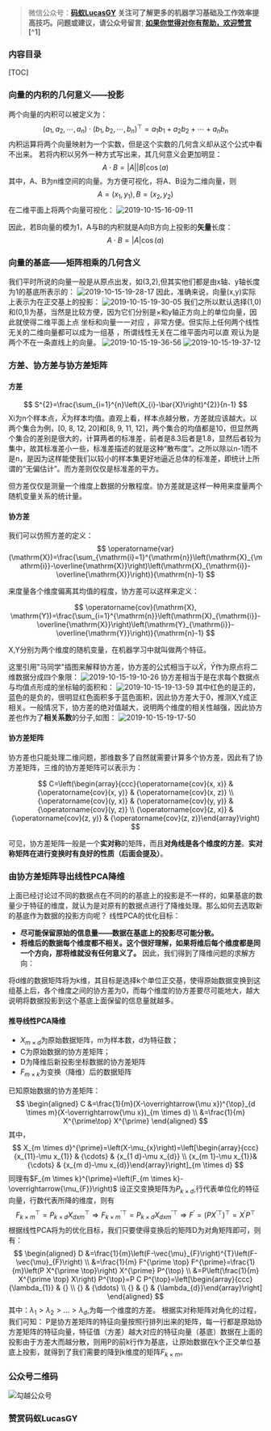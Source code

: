 >微信公众号：**[码蚁LucasGY](#jump_10)**
**关注可了解更多的机器学习基础及工作效率提高技巧。问题或建议，请公众号留言**;
**[如果你觉得对你有帮助，欢迎赞赏](#jump_20)[^1]**

### 内容目录

[TOC]

### 向量的内积的几何意义——投影

两个向量的内积可以被定义为：
$$
\left(a_{1}, a_{2}, \cdots, a_{n}\right) \cdot\left(b_{1}, b_{2}, \cdots, b_{n}\right)^{\top}=a_{1} b_{1}+a_{2} b_{2}+\cdots+a_{n} b_{n}
$$
内积运算将两个向量映射为一个实数，但是这个实数的几何含义却从这个公式中看不出来。
若将内积以另外一种方式写出来，其几何意义会更加明显：
$$
A \cdot B=|A||B| \cos (a)
$$
其中，A、B为n维空间的向量。为方便可视化，将A、B设为二维向量，则
$$
A=\left(x_{1}, y_{1}\right), B=\left(x_{2}, y_{2}\right)
$$
在二维平面上将两个向量可视化：
![2019-10-15-16-09-11](http://pzd8a646b.bkt.clouddn.com/2019-10-15-16-09-11.png)

因此，若B向量的模为1，A与B的内积就是A向B方向上投影的**矢量**长度：
$$
A \cdot B=|A| \cos (a)
$$

### 向量的基底——矩阵相乘的几何含义
我们平时所说的向量一般是从原点出发，如(3,2),但其实他们都是由x轴、y轴长度为1的基底所表示的：
![2019-10-15-19-28-17](http://pzd8a646b.bkt.clouddn.com/2019-10-15-19-28-17.png)
因此，准确来说，向量(x,y)实际上表示为在正交基上的投影：
![2019-10-15-19-30-05](http://pzd8a646b.bkt.clouddn.com/2019-10-15-19-30-05.png)
我们之所以默认选择(1,0)和(0,1)为基，当然是比较方便，因为它们分别是×和y轴正方向上的单位向量，因此就使得二维平面上点 坐标和向量一一对应 ，非常方便。但实际上任何两个线性无关的二维向量都可以成为一组基 ，所谓线性无关在二维平面内可以直 观认为是两个不在一条直线上的向量。
![2019-10-15-19-36-56](http://pzd8a646b.bkt.clouddn.com/2019-10-15-19-36-56.png)
![2019-10-15-19-37-12](http://pzd8a646b.bkt.clouddn.com/2019-10-15-19-37-12.png)
### 方差、协方差与协方差矩阵

#### 方差
$$
S^{2}=\frac{\sum_{i=1}^{n}\left(X_{i}-\bar{X}\right)^{2}}{n-1}
$$
Xi为n个样本点，$\bar{X}$为样本均值。直观上看，样本点越分散，方差就应该越大。以两个集合为例，[0, 8, 12, 20]和[8, 9, 11, 12]，两个集合的均值都是10，但显然两个集合的差别是很大的，计算两者的标准差，前者是8.3后者是1.8，显然后者较为集中，故其标准差小一些，标准差描述的就是这种“散布度”。之所以除以n-1而不是n，是因为这样能使我们以较小的样本集更好地逼近总体的标准差，即统计上所谓的“无偏估计”。而方差则仅仅是标准差的平方。

但方差仅仅是测量一个维度上数据的分散程度。协方差就是这样一种用来度量两个随机变量关系的统计量。
#### 协方差
我们可以仿照方差的定义：
$$
\operatorname{var}(\mathrm{X})=\frac{\sum_{\mathrm{i}=1}^{\mathrm{n}}\left(\mathrm{X}_{\mathrm{i}}-\overline{\mathrm{X}}\right)\left(\mathrm{X}_{\mathrm{i}}-\overline{\mathrm{X}}\right)}{\mathrm{n}-1}
$$

来度量各个维度偏离其均值的程度，协方差可以这样来定义：

$$
\operatorname{cov}(\mathrm{X}, \mathrm{Y})=\frac{\sum_{i=1}^{\mathrm{n}}\left(\mathrm{X}_{\mathrm{i}}-\overline{\mathrm{X}}\right)\left(\mathrm{Y}_{\mathrm{i}}-\overline{\mathrm{Y}}\right)}{\mathrm{n}-1}
$$

X,Y分别为两个维度的随机变量，在机器学习中就叫做两个特征。

这里引用"马同学"插图来解释协方差，协方差的公式相当于以$\bar{X}，\bar{Y}$作为原点将二维数据分成四个象限：
![2019-10-15-19-10-26](http://pzd8a646b.bkt.clouddn.com/2019-10-15-19-10-26.png)
协方差相当于是在求每个数据点与均值点形成的坐标轴的面积和：
![2019-10-15-19-13-59](http://pzd8a646b.bkt.clouddn.com/2019-10-15-19-13-59.png)
其中红色的是正的，蓝色的是负的，很明显红色面积多于蓝色面积，因此协方差大于0，推测X,Y成正相关。一般情况下，协方差的绝对值越大，说明两个维度的相关性越强，因此协方差也作为了**相关系数**的分子,如图：
![2019-10-15-19-17-50](http://pzd8a646b.bkt.clouddn.com/2019-10-15-19-17-50.png)

#### 协方差矩阵

协方差也只能处理二维问题，那维数多了自然就需要计算多个协方差，因此有了协方差矩阵，三维的协方差矩阵可以表示为：

$$
C=\left(\begin{array}{ccc}{\operatorname{cov}(x, x)} & {\operatorname{cov}(x, y)} & {\operatorname{cov}(x, z)} \\ {\operatorname{cov}(y, x)} & {\operatorname{cov}(y, y)} & {\operatorname{cov}(y, z)} \\ {\operatorname{cov}(z, x)} & {\operatorname{cov}(z, y)} & {\operatorname{cov}(z, z)}\end{array}\right)
$$

可见，协方差矩阵一般是一个**实对称**的矩阵，而且**对角线是各个维度的方差**。**实对称矩阵在进行变换时有良好的性质（后面会提及）**。

### 由协方差矩阵导出线性PCA降维
上面已经讨论过不同的数据点在不同的的基底上的投影是不一样的，如果基底的数量少于特征的维度，就认为是对原有的数据点进行了降维处理。那么如何去选取新的基底作为数据的投影方向呢？
线性PCA的优化目标：
* **尽可能保留原始的信息量——数据在基底上的投影尽可能分散。**
* **将维后的数据每个维度都不相关。这个很好理解，如果将维后每个维度都是同一个方向，那将维就没有任何意义了。**
因此，我们得到了降维问题的求解方向：

将d维的数据矩阵将为k维，其目标是选择k个单位正交基，使得原始数据变换到这组基上后，各个维度之间的协方差为0，而每个维度的协方差要尽可能地大，越大说明将数据投影到这个基底上面保留的信息量就越多。
#### 推导线性PCA降维
* $X_{m \times d}$为原始数据矩阵，m为样本数，d为特征数；
* C为原始数据的协方差矩阵；
* D为降维后新投影坐标数据的协方差矩阵
* $F_{m \times k}$为变换（降维）后的数据矩阵

已知原始数据的协方差矩阵：
$$
\begin{aligned} C &=\frac{1}{m}(X-\overrightarrow{\mu x})^{\top}_{d \times m}(X-\overrightarrow{\mu x})_{m \times d} \\ &=\frac{1}{m} X^{\prime\top} X^{\prime} \end{aligned}
$$
其中，
$$
X_{m \times d}^{\prime}=\left(X-\mu_{x}\right)=\left[\begin{array}{ccc}{x_{11}-\mu x_{1}} & {\cdots} & {x_{1 d}-\mu x_{d}} \\ {x_{m 1}-\mu x_{1}}&{\cdots} & {x_{m d}-\mu x_{d}}\end{array}\right]_{m \times d}
$$
同理有$F_{m \times k}^{\prime}=\left(F_{m \times k}-\overrightarrow{\mu_{F}}\right)$
设正交变换矩阵为$P_{k \times d}$,行代表单位化的特征向量，行数代表所降的维度，则有
$$
F_{k \times m}^{\top}=P_{k \times d} X_{d x m}^{\top} \Rightarrow F_{k \times m}^{\prime \top}=P_{k \times d} X_{d x m}^{\prime \top} \Rightarrow F^{\prime}=\left(P X^{\prime \top}\right)^{\top}=X^{\prime} P^{\top}
$$
根据线性PCA将为的优化目标，我们只要使得变换后的矩阵D为对角矩阵即可，则有：
$$
\begin{aligned} D &=\frac{1}{m}\left(F-\vec{\mu}_{F}\right)^{T}\left(F-\vec{\mu}_{F}\right) \\ &=\frac{1}{m} F^{\prime \top} F^{\prime}=\frac{1}{m}\left(P X^{\prime \top}\right) X^{\prime} P^{\top} \\ &=P\left(\frac{1}{m} X^{\prime \top} X\right) P^{\top}=P C P^{\top}=\left[\begin{array}{ccc}{\lambda_{1}} & {} \\ {} & {\ddots} \\ {} & {} & {\lambda_{d}}\end{array}\right] \end{aligned}
$$
其中：$\lambda_{1}>\lambda_{2}>...>\lambda_{d}$,为每一个维度的方差。
根据实对称矩阵对角化的过程，我们可知：
P是协方差矩阵的特征向量按照行排列出来的矩阵，每一行都是原始协方差矩阵的特征向量，特征值（方差）越大对应的特征向量（基底）数据在上面的投影由于方差大而越分散，则用P的前k行作为基底，让原始数据在k个正交单位基底上投影，就得到了我们需要的降到k维度的矩阵$F_{k \times m}$。
<a id="jump_10"></a>

### 公众号二维码
![勾越公众号](http://pzd8a646b.bkt.clouddn.com/勾越公众号.jpg)
<a id="jump_20"></a>

### 赞赏码蚁LucasGY



